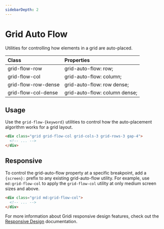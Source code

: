 ```yaml
---
sidebarDepth: 2
---
```


# Grid Auto Flow

Utilities for controlling how elements in a grid are auto-placed.

| Class               | Properties                    |
| :------------------ | :---------------------------- |
| grid-flow-row       | grid-auto-flow: row;          |
| grid-flow-col       | grid-auto-flow: column;       |
| grid-flow-row-dense | grid-auto-flow: row dense;    |
| grid-flow-col-dense | grid-auto-flow: column dense; |

## Usage

Use the `grid-flow-{keyword}` utilities to control how the auto-placement algorithm works for a grid layout.

```html
<div class="grid grid-flow-col grid-cols-3 grid-rows-3 gap-4">
  <!-- ... -->
</div>
```

## Responsive

To control the grid-auto-flow property at a specific breakpoint, add a `{screen}:` prefix to any existing grid-auto-flow utility. For example, use `md:grid-flow-col` to apply the `grid-flow-col` utility at only medium screen sizes and above.

```html
<div class="grid md:grid-flow-col">
  <!-- ... -->
</div>
```

For more information about Gridi responsive design features, check out the [Responsive Design](/guide/responsive-design) documentation.
